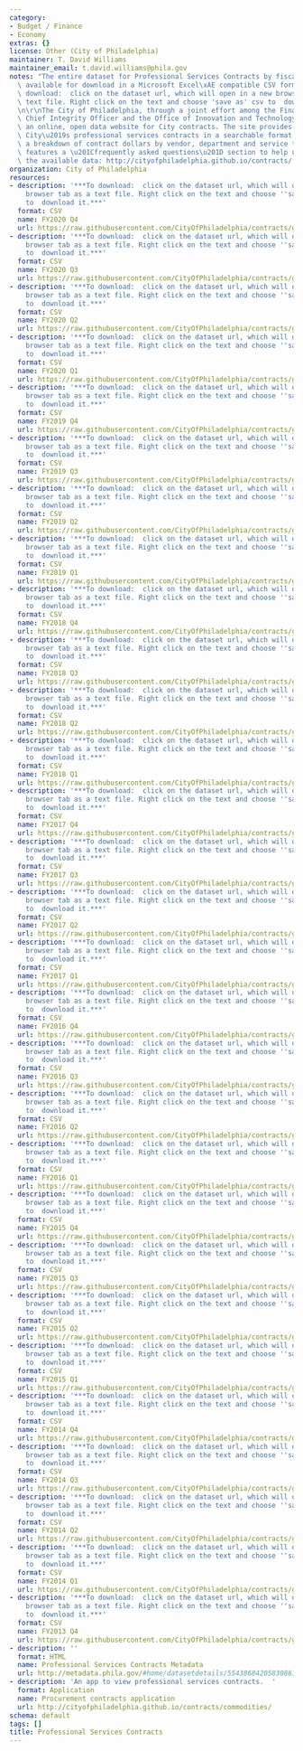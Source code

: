 ```yaml
---
category:
- Budget / Finance
- Economy
extras: {}
license: Other (City of Philadelphia)
maintainer: T. David Williams
maintainer_email: t.david.williams@phila.gov
notes: "The entire dataset for Professional Services Contracts by fiscal quarter are\
  \ available for download in a Microsoft Excel\xAE compatible CSV format below. ***To\
  \ download:  click on the dataset url, which will open in a new browser tab as a\
  \ text file. Right click on the text and choose 'save as' csv to  download it.***\r\
  \n\r\nThe City of Philadelphia, through a joint effort among the Finance Department,\
  \ Chief Integrity Officer and the Office of Innovation and Technology (OIT), launched\
  \ an online, open data website for City contracts. The site provides data on the\
  \ City\u2019s professional services contracts in a searchable format and includes\
  \ a breakdown of contract dollars by vendor, department and service type. It also\
  \ features a \u201Cfrequently asked questions\u201D section to help users understand\
  \ the available data: http://cityofphiladelphia.github.io/contracts/.  "
organization: City of Philadelphia
resources:
- description: '***To download:  click on the dataset url, which will open in a new
    browser tab as a text file. Right click on the text and choose ''save as'' csv
    to  download it.***'
  format: CSV
  name: FY2020 Q4
  url: https://raw.githubusercontent.com/CityOfPhiladelphia/contracts/gh-pages/professional-services/data/FY-2020-Q4.csv
- description: '***To download:  click on the dataset url, which will open in a new
    browser tab as a text file. Right click on the text and choose ''save as'' csv
    to  download it.***'
  format: CSV
  name: FY2020 Q3
  url: https://raw.githubusercontent.com/CityOfPhiladelphia/contracts/gh-pages/professional-services/data/FY-2020-Q3.csv
- description: '***To download:  click on the dataset url, which will open in a new
    browser tab as a text file. Right click on the text and choose ''save as'' csv
    to  download it.***'
  format: CSV
  name: FY2020 Q2
  url: https://raw.githubusercontent.com/CityOfPhiladelphia/contracts/gh-pages/professional-services/data/FY-2020-Q2.csv
- description: '***To download:  click on the dataset url, which will open in a new
    browser tab as a text file. Right click on the text and choose ''save as'' csv
    to  download it.***'
  format: CSV
  name: FY2020 Q1
  url: https://raw.githubusercontent.com/CityOfPhiladelphia/contracts/gh-pages/professional-services/data/FY-2020-Q1.csv
- description: '***To download:  click on the dataset url, which will open in a new
    browser tab as a text file. Right click on the text and choose ''save as'' csv
    to  download it.***'
  format: CSV
  name: FY2019 Q4
  url: https://raw.githubusercontent.com/CityOfPhiladelphia/contracts/gh-pages/professional-services/data/FY-2019-Q4.csv
- description: '***To download:  click on the dataset url, which will open in a new
    browser tab as a text file. Right click on the text and choose ''save as'' csv
    to  download it.***'
  format: CSV
  name: FY2019 Q3
  url: https://raw.githubusercontent.com/CityOfPhiladelphia/contracts/gh-pages/professional-services/data/FY-2019-Q3.csv
- description: '***To download:  click on the dataset url, which will open in a new
    browser tab as a text file. Right click on the text and choose ''save as'' csv
    to  download it.***'
  format: CSV
  name: FY2019 Q2
  url: https://raw.githubusercontent.com/CityOfPhiladelphia/contracts/gh-pages/professional-services/data/FY-2019-Q2.csv
- description: '***To download:  click on the dataset url, which will open in a new
    browser tab as a text file. Right click on the text and choose ''save as'' csv
    to  download it.***'
  format: CSV
  name: FY2019 Q1
  url: https://raw.githubusercontent.com/CityOfPhiladelphia/contracts/gh-pages/professional-services/data/FY-2019-Q1.csv
- description: '***To download:  click on the dataset url, which will open in a new
    browser tab as a text file. Right click on the text and choose ''save as'' csv
    to  download it.***'
  format: CSV
  name: FY2018 Q4
  url: https://raw.githubusercontent.com/CityOfPhiladelphia/contracts/gh-pages/professional-services/data/FY-2018-Q4.csv
- description: '***To download:  click on the dataset url, which will open in a new
    browser tab as a text file. Right click on the text and choose ''save as'' csv
    to  download it.***'
  format: CSV
  name: FY2018 Q3
  url: https://raw.githubusercontent.com/CityOfPhiladelphia/contracts/gh-pages/professional-services/data/FY-2018-Q3.csv
- description: '***To download:  click on the dataset url, which will open in a new
    browser tab as a text file. Right click on the text and choose ''save as'' csv
    to  download it.***'
  format: CSV
  name: FY2018 Q2
  url: https://raw.githubusercontent.com/CityOfPhiladelphia/contracts/gh-pages/professional-services/data/FY-2018-Q2.csv
- description: '***To download:  click on the dataset url, which will open in a new
    browser tab as a text file. Right click on the text and choose ''save as'' csv
    to  download it.***'
  format: CSV
  name: FY2018 Q1
  url: https://raw.githubusercontent.com/CityOfPhiladelphia/contracts/gh-pages/professional-services/data/FY-2018-Q1.csv
- description: '***To download:  click on the dataset url, which will open in a new
    browser tab as a text file. Right click on the text and choose ''save as'' csv
    to  download it.***'
  format: CSV
  name: FY2017 Q4
  url: https://raw.githubusercontent.com/CityOfPhiladelphia/contracts/gh-pages/professional-services/data/FY-2017-Q4.csv
- description: '***To download:  click on the dataset url, which will open in a new
    browser tab as a text file. Right click on the text and choose ''save as'' csv
    to  download it.***'
  format: CSV
  name: FY2017 Q3
  url: https://raw.githubusercontent.com/CityOfPhiladelphia/contracts/gh-pages/professional-services/data/FY-2017-Q3.csv
- description: '***To download:  click on the dataset url, which will open in a new
    browser tab as a text file. Right click on the text and choose ''save as'' csv
    to  download it.***'
  format: CSV
  name: FY2017 Q2
  url: https://raw.githubusercontent.com/CityOfPhiladelphia/contracts/gh-pages/professional-services/data/FY-2017-Q2.csv
- description: '***To download:  click on the dataset url, which will open in a new
    browser tab as a text file. Right click on the text and choose ''save as'' csv
    to  download it.***'
  format: CSV
  name: FY2017 Q1
  url: https://raw.githubusercontent.com/CityOfPhiladelphia/contracts/gh-pages/professional-services/data/FY-2017-Q1.csv
- description: '***To download:  click on the dataset url, which will open in a new
    browser tab as a text file. Right click on the text and choose ''save as'' csv
    to  download it.***'
  format: CSV
  name: FY2016 Q4
  url: https://raw.githubusercontent.com/CityOfPhiladelphia/contracts/gh-pages/professional-services/data/FY-2016-Q4.csv
- description: '***To download:  click on the dataset url, which will open in a new
    browser tab as a text file. Right click on the text and choose ''save as'' csv
    to  download it.***'
  format: CSV
  name: FY2016 Q3
  url: https://raw.githubusercontent.com/CityOfPhiladelphia/contracts/gh-pages/professional-services/data/FY-2016-Q3.csv
- description: '***To download:  click on the dataset url, which will open in a new
    browser tab as a text file. Right click on the text and choose ''save as'' csv
    to  download it.***'
  format: CSV
  name: FY2016 Q2
  url: https://raw.githubusercontent.com/CityOfPhiladelphia/contracts/gh-pages/professional-services/data/FY-2016-Q2.csv
- description: '***To download:  click on the dataset url, which will open in a new
    browser tab as a text file. Right click on the text and choose ''save as'' csv
    to  download it.***'
  format: CSV
  name: FY2016 Q1
  url: https://raw.githubusercontent.com/CityOfPhiladelphia/contracts/gh-pages/professional-services/data/FY-2016-Q1.csv
- description: '***To download:  click on the dataset url, which will open in a new
    browser tab as a text file. Right click on the text and choose ''save as'' csv
    to  download it.***'
  format: CSV
  name: FY2015 Q4
  url: https://raw.githubusercontent.com/CityOfPhiladelphia/contracts/gh-pages/professional-services/data/FY-2015-Q4.csv
- description: '***To download:  click on the dataset url, which will open in a new
    browser tab as a text file. Right click on the text and choose ''save as'' csv
    to  download it.***'
  format: CSV
  name: FY2015 Q3
  url: https://raw.githubusercontent.com/CityOfPhiladelphia/contracts/gh-pages/professional-services/data/FY-2015-Q3.csv
- description: '***To download:  click on the dataset url, which will open in a new
    browser tab as a text file. Right click on the text and choose ''save as'' csv
    to  download it.***'
  format: CSV
  name: FY2015 Q2
  url: https://raw.githubusercontent.com/CityOfPhiladelphia/contracts/gh-pages/professional-services/data/FY-2015-Q2.csv
- description: '***To download:  click on the dataset url, which will open in a new
    browser tab as a text file. Right click on the text and choose ''save as'' csv
    to  download it.***'
  format: CSV
  name: FY2015 Q1
  url: https://raw.githubusercontent.com/CityOfPhiladelphia/contracts/gh-pages/professional-services/data/FY-2015-Q1.csv
- description: '***To download:  click on the dataset url, which will open in a new
    browser tab as a text file. Right click on the text and choose ''save as'' csv
    to  download it.***'
  format: CSV
  name: FY2014 Q4
  url: https://raw.githubusercontent.com/CityOfPhiladelphia/contracts/gh-pages/professional-services/data/FY-2014-Q4.csv
- description: '***To download:  click on the dataset url, which will open in a new
    browser tab as a text file. Right click on the text and choose ''save as'' csv
    to  download it.***'
  format: CSV
  name: FY2014 Q3
  url: https://raw.githubusercontent.com/CityOfPhiladelphia/contracts/gh-pages/professional-services/data/FY-2014-Q3.csv
- description: '***To download:  click on the dataset url, which will open in a new
    browser tab as a text file. Right click on the text and choose ''save as'' csv
    to  download it.***'
  format: CSV
  name: FY2014 Q2
  url: https://raw.githubusercontent.com/CityOfPhiladelphia/contracts/gh-pages/professional-services/data/FY-2014-Q2.csv
- description: '***To download:  click on the dataset url, which will open in a new
    browser tab as a text file. Right click on the text and choose ''save as'' csv
    to  download it.***'
  format: CSV
  name: FY2014 Q1
  url: https://raw.githubusercontent.com/CityOfPhiladelphia/contracts/gh-pages/professional-services/data/FY-2014-Q1.csv
- description: '***To download:  click on the dataset url, which will open in a new
    browser tab as a text file. Right click on the text and choose ''save as'' csv
    to  download it.***'
  format: CSV
  name: FY2013 Q4
  url: https://raw.githubusercontent.com/CityOfPhiladelphia/contracts/gh-pages/professional-services/data/FY-2013-Q4.csv
- description: ''
  format: HTML
  name: Professional Services Contracts Metadata
  url: http://metadata.phila.gov/#home/datasetdetails/5543868420583086178c4f7c/
- description: 'An app to view professional services contracts.  '
  format: Application
  name: Procurement contracts application
  url: http://cityofphiladelphia.github.io/contracts/commodities/
schema: default
tags: []
title: Professional Services Contracts
---
```


